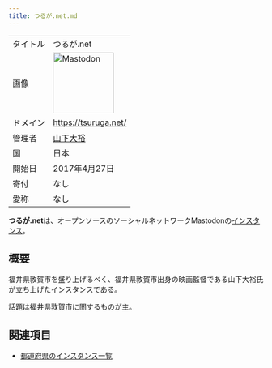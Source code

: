```yaml
---
title: つるが.net.md
---
```

<div>

|          |                                                                                                                                                                                                                                                                                                        |
|----------|--------------------------------------------------------------------------------------------------------------------------------------------------------------------------------------------------------------------------------------------------------------------------------------------------------|
| タイトル | つるが.net                                                                                                                                                                                                                                                                                             |
| 画像     | [<img src="/images/thumb/0/00/Mastodon_logo.png/120px-Mastodon_logo.png" srcset="/images/thumb/0/00/Mastodon_logo.png/180px-Mastodon_logo.png 1.5x, /images/0/00/Mastodon_logo.png 2x" width="120" height="120" alt="Mastodon" />](/%E3%83%95%E3%82%A1%E3%82%A4%E3%83%AB:Mastodon_logo.png "Mastodon") |
| ドメイン | <a href="https://tsuruga.net/" rel="nofollow">https://tsuruga.net/</a>                                                                                                                                                                                                                                 |
| 管理者   | <a href="https://tsuruga.net/@eigadaisuke" rel="nofollow">山下大裕</a>                                                                                                                                                                                                                                 |
| 国       | 日本                                                                                                                                                                                                                                                                                                   |
| 開始日   | 2017年4月27日                                                                                                                                                                                                                                                                                          |
| 寄付     | なし                                                                                                                                                                                                                                                                                                   |
| 愛称     | なし                                                                                                                                                                                                                                                                                                   |

**つるが.net**は、オープンソースのソーシャルネットワークMastodonの[インスタンス](/%E3%82%A4%E3%83%B3%E3%82%B9%E3%82%BF%E3%83%B3%E3%82%B9 "インスタンス")。

## 概要

福井県敦賀市を盛り上げるべく、福井県敦賀市出身の映画監督である山下大裕氏が立ち上げたインスタンスである。

話題は福井県敦賀市に関するものが主。

## 関連項目

-   [都道府県のインスタンス一覧](/%E9%83%BD%E9%81%93%E5%BA%9C%E7%9C%8C%E3%81%AE%E3%82%A4%E3%83%B3%E3%82%B9%E3%82%BF%E3%83%B3%E3%82%B9%E4%B8%80%E8%A6%A7 "都道府県のインスタンス一覧")

</div>

